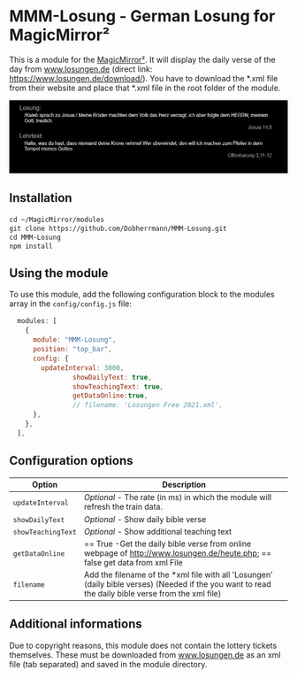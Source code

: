 # MMM-Losung - German Losung for MagicMirror²

This is a module for the [MagicMirror²](https://github.com/MichMich/MagicMirror/). It will display the daily verse of the day from  www.losungen.de (direct link: https://www.losungen.de/download/). You have to download the *.xml file from their website and place that *.xml file in the root folder of the module. 

![Exemple ](/Example.JPG)

## Installation

```shell
cd ~/MagicMirror/modules
git clone https://github.com/Dobherrmann/MMM-Losung.git
cd MMM-Losung
npm install
```

## Using the module

To use this module, add the following configuration block to the modules array in the `config/config.js` file:

```js
  modules: [
    {
      module: "MMM-Losung",
      position: "top_bar",
      config: {
        updateInterval: 3000,
				showDailyText: true,
				showTeachingText: true,
				getDataOnline:true,
				// filename: 'Losungen Free 2021.xml',
      },
    },
  ],
```
## Configuration options

| Option                | Description
|-----------------------|-----------
| `updateInterval` | *Optional* - The rate (in ms) in which the module will refresh the train data.
| `showDailyText` | *Optional* - Show daily bible verse
| `showTeachingText` |  *Optional* - Show additional teaching text
| `getDataOnline` | == True -Get the daily bible verse from online webpage of http://www.losungen.de/heute.php; == false get data from xml File
| `filename` | Add the filename of the *xml file with all 'Losungen' (daily bible verses) (Needed if the you want to read the daily bible verse from the xml file)

## Additional informations 
Due to copyright reasons, this module does not contain the lottery tickets themselves. These must be downloaded from www.losungen.de as an xml file (tab separated) and saved in the module directory.
